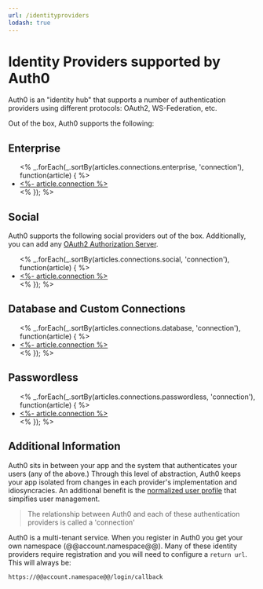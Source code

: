 ```yaml
---
url: /identityproviders
lodash: true
---
```


# Identity Providers supported by Auth0

Auth0 is an "identity hub" that supports a number of authentication providers using different protocols: OAuth2, WS-Federation, etc.

Out of the box, Auth0 supports the following:

## Enterprise
<ul>
<% _.forEach(_.sortBy(articles.connections.enterprise, 'connection'), function(article) { %>
  <li>
    <a href="<%- article.url %>"><%- article.connection %></a>
  </li>
<% }); %>
</ul>

## Social

Auth0 supports the following social providers out of the box. Additionally, you can add any [OAuth2 Authorization Server](@@env.BASE_URL@@/connections/social/oauth2).

<ul>
<% _.forEach(_.sortBy(articles.connections.social, 'connection'), function(article) { %>
  <li>
    <a href="<%- article.url %>"><%- article.connection %></a>
  </li>
<% }); %>
</ul>

## Database and Custom Connections

<ul>
<% _.forEach(_.sortBy(articles.connections.database, 'connection'), function(article) { %>
  <li>
    <a href="<%- article.url %>"><%- article.connection %></a>
  </li>
<% }); %>
</ul>

## Passwordless

<ul>
<% _.forEach(_.sortBy(articles.connections.passwordless, 'connection'), function(article) { %>
  <li>
    <a href="<%- article.url %>"><%- article.connection %></a>
  </li>
<% }); %>
</ul>


## Additional Information

Auth0 sits in between your app and the system that authenticates your users (any of the above.) Through this level of abstraction, Auth0 keeps your app isolated from changes in each provider's implementation and idiosyncracies. An additional benefit is the [normalized user profile](user-profile) that simpifies user management.

> The relationship between Auth0 and each of these authentication providers is called a 'connection'

Auth0 is a multi-tenant service. When you register in Auth0 you get your own namespace (@@account.namespace@@). Many of these identity providers require registration and you will need to configure a `return url`. This will always be:

	https://@@account.namespace@@/login/callback
